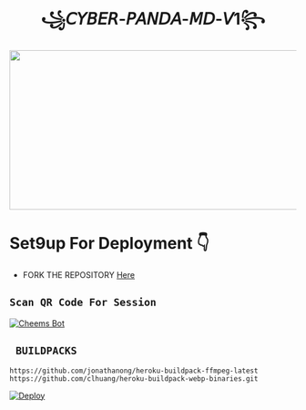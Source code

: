 

<h1 align="center">꧁𝘊𝘠𝘉𝘌𝘙-𝘗𝘈𝘕𝘋𝘈-𝘔𝘋-𝘝1꧂<br></h1>
<p align="center">
<img src="https://telegra.ph/file/6032c257abee792a75480.jpg" width="540" height="280" />
</p>


# Set9up For Deployment 👇

- FORK THE REPOSITORY [Here](https://github.com/DGXeon/CheemsBot-MD8/fork)

## `Scan QR Code For Session`
[![Cheems Bot](https://repl.it/badge/github/quiec/whatsasena)](https://replit.com/@DGXeon/Cheems-Bot-Multi-Auth-Session-Generator?v=1)

## ` BUILDPACKS`

```
https://github.com/jonathanong/heroku-buildpack-ffmpeg-latest
https://github.com/clhuang/heroku-buildpack-webp-binaries.git
```

[![Deploy](https://www.herokucdn.com/deploy/button.svg)](https://heroku.com/deploy?template=https://github.com/DGXeon/CheemsBot-MD8/)
